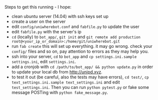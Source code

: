 Steps to get this running - I hope: 

- clean ubuntu server (14.04) with ssh keys set up
- create a user on the server
- edit `config/uniwherebot.conf` and `fabfile.py` to update the user
- edit `fabfile.py` with the server's ip
- `cd` (locally) to `bot_app/`, `git init` and `git remote add production root@<your_ip_or_domain>:/home/git/uniwherebot.git`
- run `fab create` this will set up everything. it may go wrong. check your `config/` files and so on, pay attention to errors as they may help you.
- ssh into your server, `cd` to `bot_app` and `cp settings.ini.sample settings.ini`, edit `settings.ini`.
- add a cronjob with `cd /path/to/bot_app/ && python update.py` in order to update your local db from http://unipd.xyz.
- to test it out (be careful, also the tests may have errors), `cd test/`, `cp text_settings.ini.sample text_settings.ini` and edit `test_settings.ini`. Then you can run `python pytest.py` or fake some message POSTing with `python fake_message.py`.
